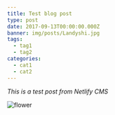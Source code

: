 ```yaml
---
title: Test blog post
type: post
date: 2017-09-13T00:00:00.000Z
banner: img/posts/Landyshi.jpg
tags:
  - tag1
  - tag2
categories:
  - cat1
  - cat2
---
```

*This is a test post from Netlify CMS*

![flower](/img/posts/DSC_0071.jpg)


